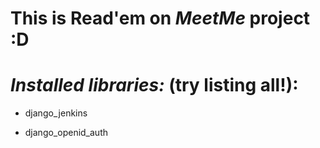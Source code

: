 # This is Read'em on *MeetMe* project :D



*Installed libraries:* (try listing all!):
==================================================
 - django_jenkins

 - django_openid_auth

